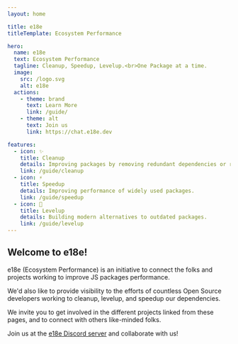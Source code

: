 ```yaml
---
layout: home

title: e18e
titleTemplate: Ecosystem Performance

hero:
  name: e18e
  text: Ecosystem Performance
  tagline: Cleanup, Speedup, Levelup.<br>One Package at a time.
  image:
    src: /logo.svg
    alt: e18e
  actions:
    - theme: brand
      text: Learn More
      link: /guide/
    - theme: alt
      text: Join us
      link: https://chat.e18e.dev

features:
  - icon: ✨
    title: Cleanup
    details: Improving packages by removing redundant dependencies or replacing them with modern alternatives.
    link: /guide/cleanup
  - icon: ⚡️
    title: Speedup
    details: Improving performance of widely used packages.
    link: /guide/speedup
  - icon: 🧩
    title: Levelup
    details: Building modern alternatives to outdated packages.
    link: /guide/levelup
---
```


## Welcome to e18e!

e18e (Ecosystem Performance) is an initiative to connect the folks and projects working to improve JS packages performance.

We'd also like to provide visibility to the efforts of countless Open Source developers working to cleanup, levelup, and speedup our dependencies.

We invite you to get involved in the different projects linked from these pages, and to connect with others like-minded folks.

Join us at the [e18e Discord server](https://chat.e18e.dev) and collaborate with us!
